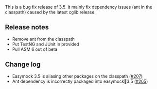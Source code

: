 This is a bug fix release of 3.5. It mainly fix dependency issues (ant in the classpath) caused by the latest
cglib release.

Release notes
-------------
* Remove ant from the classpath
* Put TestNG and JUnit in provided
* Pull ASM 6 out of beta

Change log
----------
* Easymock 3.5 is aliasing other packages on the classpath ([#207](https://github.com/easymock/easymock/issues/207))
* Ant dependency is incorrectly packaged into easymock:jar:3.5 ([#205](https://github.com/easymock/easymock/issues/205))
